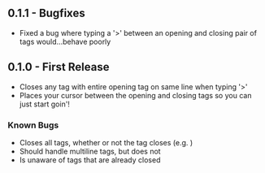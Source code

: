 ## 0.1.1 - Bugfixes
* Fixed a bug where typing a '>' between an opening and closing pair of tags would...behave poorly

## 0.1.0 - First Release
* Closes any tag with entire opening tag on same line when typing '>'
* Places your cursor between the opening and closing tags so you can just start goin'!

### Known Bugs
* Closes all tags, whether or not the tag closes (e.g. <img>)
* Should handle multiline tags, but does not
* Is unaware of tags that are already closed
